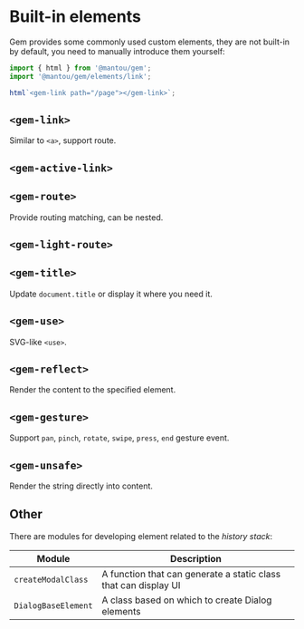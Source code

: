 # Built-in elements

Gem provides some commonly used custom elements, they are not built-in by default, you need to manually introduce them yourself:

```js
import { html } from '@mantou/gem';
import '@mantou/gem/elements/link';

html`<gem-link path="/page"></gem-link>`;
```

## `<gem-link>`

Similar to `<a>`, support route.

<gbp-api name="gem-link" src="/src/elements/base/link.ts"></gbp-api>

## `<gem-active-link>`

<gbp-api name="gem-active-link" src="/src/elements/base/link.ts"></gbp-api>

## `<gem-route>`

Provide routing matching, can be nested.

<gbp-api name="gem-route" src="/src/elements/base/route.ts"></gbp-api>

<gbp-api src="/src/elements/base/route.ts"></gbp-api>

## `<gem-light-route>`

<gbp-api name="gem-light-route" src="/src/elements/base/route.ts"></gbp-api>

## `<gem-title>`

Update `document.title` or display it where you need it.

<gbp-api name="gem-title" src="/src/elements/base/title.ts"></gbp-api>

## `<gem-use>`

SVG-like `<use>`.

<gbp-api name="gem-use" src="/src/elements/base/use.ts"></gbp-api>

## `<gem-reflect>`

Render the content to the specified element.

<gbp-api name="gem-reflect" src="/src/elements/base/reflect.ts"></gbp-api>

## `<gem-gesture>`

Support `pan`, `pinch`, `rotate`, `swipe`, `press`, `end` gesture event.

<gbp-api name="gem-gesture" src="/src/elements/base/gesture.ts"></gbp-api>

## `<gem-unsafe>`

Render the string directly into content.

<gbp-api name="gem-unsafe" src="/src/elements/base/unsafe.ts"></gbp-api>

## Other

There are modules for developing element related to the _history stack_:

| Module              | Description                                                     |
| ------------------- | --------------------------------------------------------------- |
| `createModalClass`  | A function that can generate a static class that can display UI |
| `DialogBaseElement` | A class based on which to create Dialog elements                |
